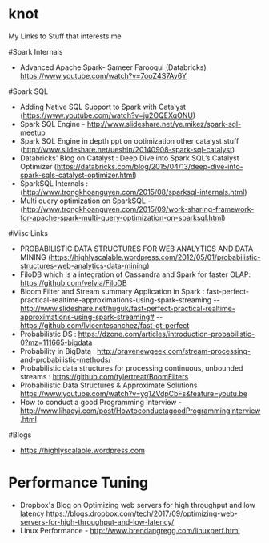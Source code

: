# knot
My Links to Stuff that interests me

#Spark Internals
- Advanced Apache Spark- Sameer Farooqui (Databricks) https://www.youtube.com/watch?v=7ooZ4S7Ay6Y

#Spark SQL
- Adding Native SQL Support to Spark with Catalyst (https://www.youtube.com/watch?v=ju2OQEXqONU)
- Spark SQL Engine - http://www.slideshare.net/ye.mikez/spark-sql-meetup
- Spark SQL Engine in depth ppt on optimization other catalyst stuff (http://www.slideshare.net/ueshin/20140908-spark-sql-catalyst)
- Databricks' Blog on Catalyst : Deep Dive into Spark SQL’s Catalyst Optimizer  (https://databricks.com/blog/2015/04/13/deep-dive-into-spark-sqls-catalyst-optimizer.html)
- SparkSQL Internals : (http://www.trongkhoanguyen.com/2015/08/sparksql-internals.html)
- Multi query optimization on SparkSQL - (http://www.trongkhoanguyen.com/2015/09/work-sharing-framework-for-apache-spark-multi-query-optimization-on-sparksql.html)


#Misc Links
- PROBABILISTIC DATA STRUCTURES FOR WEB ANALYTICS AND DATA MINING (https://highlyscalable.wordpress.com/2012/05/01/probabilistic-structures-web-analytics-data-mining)
- FiloDB which is a integration of Cassandra and Spark for faster OLAP: https://github.com/velvia/FiloDB 
- Bloom Filter and Stream summary Application in Spark : fast-perfect-practical-realtime-approximations-using-spark-streaming 
-- http://www.slideshare.net/huguk/fast-perfect-practical-realtime-approximations-using-spark-streaming#
-- https://github.com/lvicentesanchez/fast-gt-perfect
- Probabilistic DS : https://dzone.com/articles/introduction-probabilistic-0?mz=111665-bigdata
- Probability in BigData : http://bravenewgeek.com/stream-processing-and-probabilistic-methods/
- Probabilistic data structures for processing continuous, unbounded streams : https://github.com/tylertreat/BoomFilters
- Probabilistic Data Structures & Approximate Solutions https://www.youtube.com/watch?v=yg1ZVdpCbFs&feature=youtu.be
- How to conduct a good Programming Interview - http://www.lihaoyi.com/post/HowtoconductagoodProgrammingInterview.html

#Blogs
- https://highlyscalable.wordpress.com

# Performance Tuning
- Dropbox's Blog on Optimizing web servers for high throughput and low latency https://blogs.dropbox.com/tech/2017/09/optimizing-web-servers-for-high-throughput-and-low-latency/
- Linux Performance - http://www.brendangregg.com/linuxperf.html



 
